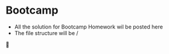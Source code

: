# Bootcamp
  * All the solution for Bootcamp Homework wil be posted here
  * The file structure will be <Lesson>/<HomeWork>

  :tada: 
